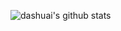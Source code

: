 ![dashuai's github stats](https://github-readme-stats.vercel.app/api?username=chenlishuai&theme=calm&show_icons=true)
